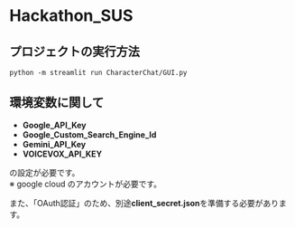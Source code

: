 # Hackathon_SUS
  
## プロジェクトの実行方法
```shell
python -m streamlit run CharacterChat/GUI.py
```

## 環境変数に関して
- **Google_API_Key**
- **Google_Custom_Search_Engine_Id**
- **Gemini_API_Key**
- **VOICEVOX_API_KEY**

の設定が必要です。  
※ google cloud のアカウントが必要です。

また、「OAuth認証」のため、別途**client_secret.json**を準備する必要があります。
